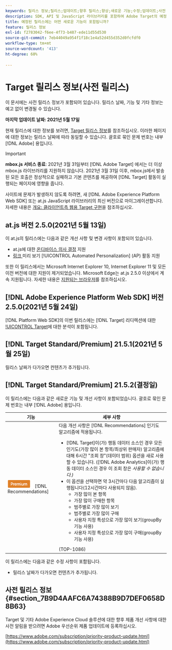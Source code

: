 ```yaml
---
keywords: 릴리스 정보;릴리스;업데이트;향후 릴리스;향상;새로운 기능;수정;업데이트;사전 릴리스
description: SDK, API 및 JavaScript 라이브러리를 포함하여 Adobe Target의 예정된 릴리스에 포함된 새로운 기능, 개선 사항 및 수정 내용에 대해 알아봅니다.
title: 예정된 릴리스에는 어떤 새로운 기능이 포함됩니까?
feature: 릴리스 정보
exl-id: f2783042-f6ee-4f73-b487-ede11d55d530
source-git-commit: 7eb44049a954f1f18c1e4a52d455d352d0fcfdf0
workflow-type: tm+mt
source-wordcount: '413'
ht-degree: 60%

---
```


# Target 릴리스 정보(사전 릴리스)

이 문서에는 사전 릴리스 정보가 포함되어 있습니다. 릴리스 날짜, 기능 및 기타 정보는 예고 없이 변경될 수 있습니다.

**마지막 업데이트 날짜: 2021년 5월 17일**

현재 릴리스에 대한 정보를 보려면, [Target 릴리스 정보](release-notes.md)를 참조하십시오. 이러한 페이지에 대한 정보는 릴리스 날짜에 따라 동일할 수 있습니다. 괄호로 묶인 문제 번호는 내부 [!DNL Adobe] 용입니다.

>[!IMPORTANT]
>
>**mbox.js 서비스 종료**: 2021년 3월 31일부터 [!DNL Adobe Target] 에서는 더 이상 mbox.js 라이브러리를 지원하지 않습니다. 2021년 3월 31일 이후, mbox.js에서 발송된 모든 호출은 정상적으로 실패하고 기본 콘텐츠를 제공하여 [!DNL Target] 활동이 실행되는 페이지에 영향을 줍니다.
>
>사이트에 문제가 발생하지 않도록 하려면, 새 [!DNL Adobe Experience Platform Web SDK] 또는 at.js JavaScript 라이브러리의 최신 버전으로 마이그레이션합니다. 자세한 내용은 [개요: 클라이언트측 웹용 Target 구현](/help/c-implementing-target/c-implementing-target-for-client-side-web/implement-target-for-client-side-web.md)을 참조하십시오.

## at.js 버전 2.5.0(2021년 5월 13일)

이 at.js의 릴리스에는 다음과 같은 개선 사항 및 변경 사항이 포함되어 있습니다.

* at.js에 대한 [온디바이스 의사 결정](/help/c-implementing-target/c-implementing-target-for-client-side-web/on-device-decisioning/on-device-decisioning.md) 지원
* [링크 ](/help/c-activities/c-activity-qa/activity-qa.md) 미리 보기 [!UICONTROL Automated Personalization] (AP) 활동 지원

또한 이 릴리스에서는 Microsoft Internet Explorer 10, Internet Explorer 11 및 모든 이전 버전에 대한 지원이 제거되었습니다. Microsoft Edge는 at.js 2.5.0 이상에서 계속 지원됩니다. 자세한 내용은 [지원되는 브라우저](/help/c-implementing-target/c-considerations-before-you-implement-target/supported-browsers.md)를 참조하십시오.

## [!DNL Adobe Experience Platform Web SDK] 버전 2.5.0(2021년 5월 24일)

[!DNL Platform Web SDK]의 이번 릴리스에는 [!DNL Target] 리디렉션에 대한 [!UICONTROL Target](A4T)에 대한 분석이 포함됩니다.

## [!DNL Target Standard/Premium] 21.5.1(2021년 5월 25일)

릴리스 날짜가 다가오면 컨텐츠가 추가됩니다.

## [!DNL Target Standard/Premium] 21.5.2(결정일)

이 릴리스에는 다음과 같은 새로운 기능 및 개선 사항이 포함되었습니다. 괄호로 묶인 문제 번호는 내부 [!DNL Adobe] 용입니다.

| 기능 | 세부 사항 |
| --- | --- |
| ![Premium](/help/assets/premium.png) [!DNL Recommendations] | 다음 개선 사항은 [!DNL Recommendations] 인기도 알고리즘에 적용됩니다.<ul><li>[!DNL Target]이(가) 행동 데이터 소스인 경우 모든 인기도(가장 많이 본 항목/최상위 판매자) 알고리즘에 대해 6시간 &quot;조회 창&quot;(데이터 범위) 옵션을 새로 사용할 수 있습니다. ([!DNL Adobe Analytics]이(가) 행동 데이터 소스인 경우 이 조회 창은 *사용할 수 없습니다.)*</li><li>이 옵션을 선택하면 약 3시간마다 다음 알고리즘이 실행됩니다(12시간마다 사용되지 않음).<ul><li>가장 많이 본 항목</li><li>가장 많이 구매한 항목</li><li>범주별로 가장 많이 보기</li><li>범주별로 가장 많이 구매</li><li>사용자 지정 특성으로 가장 많이 보기(groupBy 기능 사용)</li><li>사용자 지정 특성으로 가장 많이 구매(groupBy 기능 사용)</li></ul></ul>(TOP-1086) |

이 릴리스에는 다음과 같은 수정 사항이 포함됩니다.

* 릴리스 날짜가 다가오면 컨텐츠가 추가됩니다.

## 사전 릴리스 정보 {#section_7B9D4AAFC6A74388B9D7DEF0658D8B63}

Target 및 기타 Adobe Experience Cloud 솔루션에 대한 향후 제품 개선 사항에 대한 사전 알림을 받으려면 Adobe 우선순위 제품 업데이트에 등록하십시오.

[https://www.adobe.com/subscription/priority-product-update.html](https://www.adobe.com/subscription/priority-product-update.html)
